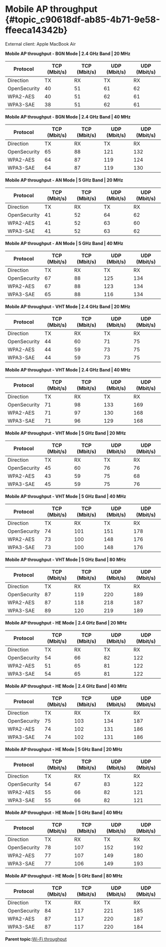 # Mobile AP throughput {#topic_c90618df-ab85-4b71-9e58-ffeeca14342b}

External client: Apple MacBook Air

**Mobile AP throughput - BGN Mode | 2.4 GHz Band | 20 MHz**

|Protocol|TCP \(Mbit/s\)|TCP \(Mbit/s\)|UDP \(Mbit/s\)|UDP \(Mbit/s\)|
|--------|--------------|--------------|--------------|--------------|
|Direction|TX|RX|TX|RX|
|OpenSecurity|40|51|61|62|
|WPA2-AES|40|51|62|61|
|WPA3-SAE|38|51|62|61|

**Mobile AP throughput - BGN Mode | 2.4 GHz Band | 40 MHz**

|Protocol|TCP \(Mbit/s\)|TCP \(Mbit/s\)|UDP \(Mbit/s\)|UDP \(Mbit/s\)|
|--------|--------------|--------------|--------------|--------------|
|Direction|TX|RX|TX|RX|
|OpenSecurity|65|88|121|132|
|WPA2-AES|64|87|119|124|
|WPA3-SAE|64|87|119|130|

**Mobile AP throughput - AN Mode | 5 GHz Band | 20 MHz**

|Protocol|TCP \(Mbit/s\)|TCP \(Mbit/s\)|UDP \(Mbit/s\)|UDP \(Mbit/s\)|
|--------|--------------|--------------|--------------|--------------|
|Direction|TX|RX|TX|RX|
|OpenSecurity|41|52|64|62|
|WPA2-AES|41|52|63|60|
|WPA3-SAE|41|52|63|62|

**Mobile AP throughput - AN Mode | 5 GHz Band | 40 MHz**

|Protocol|TCP \(Mbit/s\)|TCP \(Mbit/s\)|UDP \(Mbit/s\)|UDP \(Mbit/s\)|
|--------|--------------|--------------|--------------|--------------|
|Direction|TX|RX|TX|RX|
|OpenSecurity|67|88|125|134|
|WPA2-AES|67|88|123|134|
|WPA3-SAE|65|88|116|134|

**Mobile AP throughput - VHT Mode | 2.4 GHz Band | 20 MHz**

|Protocol|TCP \(Mbit/s\)|TCP \(Mbit/s\)|UDP \(Mbit/s\)|UDP \(Mbit/s\)|
|--------|--------------|--------------|--------------|--------------|
|Direction|TX|RX|TX|RX|
|OpenSecurity|44|60|71|75|
|WPA2-AES|44|59|73|75|
|WPA3-SAE|44|59|73|75|

**Mobile AP throughput - VHT Mode | 2.4 GHz Band | 40 MHz**

|Protocol|TCP \(Mbit/s\)|TCP \(Mbit/s\)|UDP \(Mbit/s\)|UDP \(Mbit/s\)|
|--------|--------------|--------------|--------------|--------------|
|Direction|TX|RX|TX|RX|
|OpenSecurity|71|98|133|169|
|WPA2-AES|71|97|130|168|
|WPA3-SAE|71|96|129|168|

**Mobile AP throughput - VHT Mode | 5 GHz Band | 20 MHz**

|Protocol|TCP \(Mbit/s\)|TCP \(Mbit/s\)|UDP \(Mbit/s\)|UDP \(Mbit/s\)|
|--------|--------------|--------------|--------------|--------------|
|Direction|TX|RX|TX|RX|
|OpenSecurity|45|60|76|76|
|WPA2-AES|43|59|75|68|
|WPA3-SAE|45|59|75|76|

**Mobile AP throughput - VHT Mode | 5 GHz Band | 40 MHz**

|Protocol|TCP \(Mbit/s\)|TCP \(Mbit/s\)|UDP \(Mbit/s\)|UDP \(Mbit/s\)|
|--------|--------------|--------------|--------------|--------------|
|Direction|TX|RX|TX|RX|
|OpenSecurity|74|101|151|178|
|WPA2-AES|73|100|148|176|
|WPA3-SAE|73|100|148|176|

**Mobile AP throughput - VHT Mode | 5 GHz Band | 80 MHz**

|Protocol|TCP \(Mbit/s\)|TCP \(Mbit/s\)|UDP \(Mbit/s\)|UDP \(Mbit/s\)|
|--------|--------------|--------------|--------------|--------------|
|Direction|TX|RX|TX|RX|
|OpenSecurity|87|119|220|189|
|WPA2-AES|87|118|218|187|
|WPA3-SAE|89|120|219|189|

**Mobile AP throughput - HE Mode | 2.4 GHz Band | 20 MHz**

|Protocol|TCP \(Mbit/s\)|TCP \(Mbit/s\)|UDP \(Mbit/s\)|UDP \(Mbit/s\)|
|--------|--------------|--------------|--------------|--------------|
|Direction|TX|RX|TX|RX|
|OpenSecurity|54|66|82|122|
|WPA2-AES|51|65|81|122|
|WPA3-SAE|54|65|81|122|

**Mobile AP throughput - HE Mode | 2.4 GHz Band | 40 MHz**

|Protocol|TCP \(Mbit/s\)|TCP \(Mbit/s\)|UDP \(Mbit/s\)|UDP \(Mbit/s\)|
|--------|--------------|--------------|--------------|--------------|
|Direction|TX|RX|TX|RX|
|OpenSecurity|75|103|134|187|
|WPA2-AES|74|102|131|186|
|WPA3-SAE|74|102|131|186|

**Mobile AP throughput - HE Mode | 5 GHz Band | 20 MHz**

|Protocol|TCP \(Mbit/s\)|TCP \(Mbit/s\)|UDP \(Mbit/s\)|UDP \(Mbit/s\)|
|--------|--------------|--------------|--------------|--------------|
|Direction|TX|RX|TX|RX|
|OpenSecurity|54|67|83|122|
|WPA2-AES|55|66|82|121|
|WPA3-SAE|55|66|82|121|

**Mobile AP throughput - HE Mode | 5 GHz Band | 40 MHz**

|Protocol|TCP \(Mbit/s\)|TCP \(Mbit/s\)|UDP \(Mbit/s\)|UDP \(Mbit/s\)|
|--------|--------------|--------------|--------------|--------------|
|Direction|TX|RX|TX|RX|
|OpenSecurity|78|107|152|192|
|WPA2-AES|77|107|149|180|
|WPA3-SAE|77|106|149|193|

**Mobile AP throughput - HE Mode | 5 GHz Band | 80 MHz**

|Protocol|TCP \(Mbit/s\)|TCP \(Mbit/s\)|UDP \(Mbit/s\)|UDP \(Mbit/s\)|
|--------|--------------|--------------|--------------|--------------|
|Direction|TX|RX|TX|RX|
|OpenSecurity|84|117|221|185|
|WPA2-AES|87|117|220|187|
|WPA3-SAE|87|117|220|184|

**Parent topic:**[Wi-Fi throughput](../topics/wi-fi_throughput_04.md)

